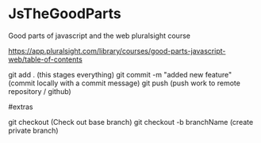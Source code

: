 # JsTheGoodParts
Good parts of javascript and the web pluralsight course

https://app.pluralsight.com/library/courses/good-parts-javascript-web/table-of-contents 

git add . (this stages everything) 
git commit -m "added new feature" (commit locally with a commit message) 
git push (push work to remote repository / github)

#extras

git checkout (Check out base branch) git checkout -b branchName (create private branch)


